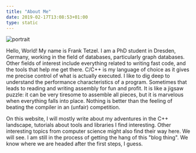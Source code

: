 ```yaml
---
title: "About Me"
date: 2019-02-17T13:08:53+01:00
type: static
---
```


![portrait](/myself.jpg)

Hello, World! My name is Frank Tetzel. I am a PhD student in Dresden, Germany,
working in the field of databases, particularly graph databases.
Other fields of interest include everything related to writing fast code,
and the tools that help me get there.
C/C++ is my language of choice as it gives me precise control of what is
actually executed.
I like to dig deep to understand the performance characteristics of a program.
Sometimes that leads to reading and writing assembly for fun and profit.
It is like a jigsaw puzzle: it can be very tiresome to assemble all pieces,
but it is marvelous when everything falls into place.
Nothing is better than the feeling of beating the compiler in an (unfair)
competition.

On this website, I will mostly write about my adventures in the C++ landscape,
tutorials about tools and libraries I find interesting.
Other interesting topics from computer science might also find their way here.
We will see.
I am still in the process of getting the hang of this "blog thing".
We know where we are headed after the first steps, I guess.

